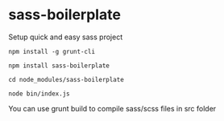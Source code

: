 # sass-boilerplate
Setup quick and easy sass project

<pre><code>npm install -g grunt-cli</code></pre>

<pre><code>npm install sass-boilerplate</code></pre>

<pre><code>cd node_modules/sass-boilerplate</code></pre>

<pre><code>node bin/index.js</code></pre>

You can use grunt build to compile sass/scss files in src folder
